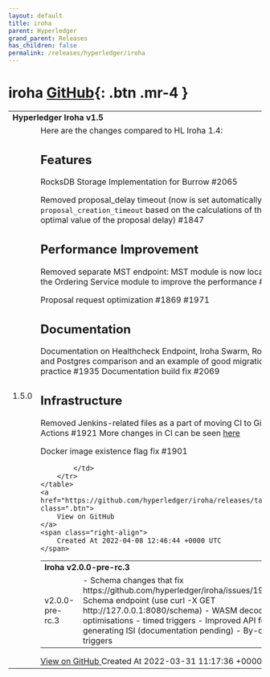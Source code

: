 ```yaml
---
layout: default
title: iroha
parent: Hyperledger
grand_parent: Releases
has_children: false
permalink: /releases/hyperledger/iroha
---
```


# iroha <span class="fs-3 right-align">[GitHub](https://github.com/hyperledger/iroha){: .btn .mr-4 }</span>


<div>
    <table>
        <tr>
            <td colspan="2">
                <b>
                    Hyperledger Iroha v1.5
                </b>
            </td>
        </tr>
        <tr>
            <td>
                <span class="chip">
                    1.5.0
                </span>
            </td>
            <td>
                Here are the changes compared to HL Iroha 1.4:

## Features

RocksDB Storage Implementation for Burrow #2065

Removed proposal_delay timeout (now is set automatically as `2 * proposal_creation_timeout` based on the calculations of the optimal value of the proposal delay) #1847

## Performance Improvement

Removed separate MST endpoint: MST module is now located in the Ordering Service module to improve the performance #1927

Proposal request optimization #1869 #1971

## Documentation

Documentation on Healthcheck Endpoint, Iroha Swarm, RocksDB and Postgres comparison and an example of good migration practice #1935
Documentation build fix #2069

## Infrastructure

Removed Jenkins-related files as a part of moving CI to GitHub Actions #1921 
More changes in CI can be seen [here](https://github.com/hyperledger/iroha/compare/1.4.0...1.5.0)

Docker image existence flag fix #1901

            </td>
        </tr>
    </table>
    <a href="https://github.com/hyperledger/iroha/releases/tag/1.5.0" class=".btn">
        View on GitHub
    </a>
    <span class="right-align">
        Created At 2022-04-08 12:46:44 +0000 UTC
    </span>
</div>

<div>
    <table>
        <tr>
            <td colspan="2">
                <b>
                    Iroha v2.0.0-pre-rc.3
                </b>
            </td>
        </tr>
        <tr>
            <td>
                <span class="chip">
                    v2.0.0-pre-rc.3
                </span>
            </td>
            <td>
                - Schema changes that fix https://github.com/hyperledger/iroha/issues/1969
- Schema endpoint (use curl -X GET http://127.0.0.1:8080/schema)
- WASM decode optimisations
- timed triggers
- Improved API for generating ISI (documentation pending)
- By-call triggers
            </td>
        </tr>
    </table>
    <a href="https://github.com/hyperledger/iroha/releases/tag/v2.0.0-pre-rc.3" class=".btn">
        View on GitHub
    </a>
    <span class="right-align">
        Created At 2022-03-31 11:17:36 +0000 UTC
    </span>
</div>

